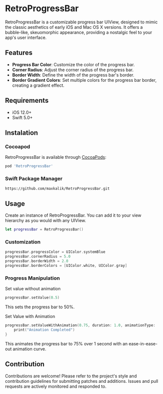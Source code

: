 # RetroProgressBar

RetroProgressBar is a customizable progress bar UIView, designed to mimic the classic aesthetics of early iOS and Mac OS X versions. It offers a bubble-like, skeuomorphic appearance, providing a nostalgic feel to your app's user interface.

## Features

*   **Progress Bar Color**: Customize the color of the progress bar.
*   **Corner Radius**: Adjust the corner radius of the progress bar.
*   **Border Width**: Define the width of the progress bar's border.
*   **Border Gradient Colors**: Set multiple colors for the progress bar border, creating a gradient effect.

## Requirements

- iOS 12.0+
- Swift 5.0+

## Instalation

### Cocoapod

RetroProgressBar is available through [CocoaPods](https://cocoapods.org/):

```ruby
pod 'RetroProgressBar'
```

### Swift Package Manager

```
https://github.com/maxkalik/RetroProgressBar.git
```

## Usage

Create an instance of RetroProgressBar. You can add it to your view hierarchy as you would with any UIView.

```swift
let progressBar = RetroProgressBar()
```

### Customization

```swift
progressBar.progressColor = UIColor.systemBlue
progressBar.cornerRadius = 5.0
progressBar.borderWidth = 2.0
progressBar.borderColors = [UIColor.white, UIColor.gray]

```

### Progress Manipulation

Set value without animation

```swift
progressBar.setValue(0.5)
```
This sets the progress bar to 50%.

Set Value with Animation

```swift
progressBar.setValueWithAnimation(0.75, duration: 1.0, animationType: .easeInEaseOut) {
    print("Animation Completed")
}
```
This animates the progress bar to 75% over 1 second with an ease-in-ease-out animation curve.

## Contribution

Contributions are welcome! Please refer to the project's style and contribution guidelines for submitting patches and additions. Issues and pull requests are actively monitored and responded to.